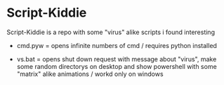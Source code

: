 # Script-Kiddie
Script-Kiddie is a repo with some "virus" alike scripts i found interesting

- cmd.pyw = opens infinite numbers of cmd / requires python installed

- vs.bat = opens shut down request with message about "virus", make some random directorys on desktop and show powershell with some "matrix" alike animations / workd only on windows

